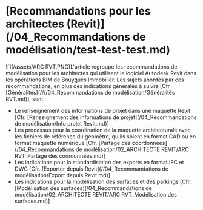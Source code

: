 # [Recommandations pour les architectes \(Revit\)](/04_Recommandations de modélisation/test-test-test.md)

![](/assets/ARC RVT.PNG)L'article regroupe les recommandations de modélisation pour les architectes qui utilisent le logiciel Autodesk Revit dans les opérations BIM de Bouygues Immobilier. Les sujets abordés par ces recommandations, en plus des indications générales à suivre \[Cfr [Généralités](////04_Recommandations de modélisation/Généralités RVT.md)\], sont:

* Le renseignement des informations de projet dans une maquette Revit \[Cfr. [Renseignement des informations de projet](/04_Recommandations de modélisation/Info projet Revit.md)\]
* Les processus pour la coordination de la maquette architecturale avec les fichiers de référence du géomètre, qu'ils soient en format CAD ou en format maquette numérique \[Cfr. [Partage des coordonnées](/04_Recommandations de modélisation/02_ARCHITECTE REVIT/ARC RVT_Partage des coordonnées.md)\]
* Les indications pour la standardisation des exports en format IFC et DWG \[Cfr. [Exporter depuis Revit](//04_Recommandations de modélisation/Export depuis Revit.md)\]
* Les indications pour la modélisation des surfaces et des parkings \[Cfr. [Modélisation des surfaces](/04_Recommandations de modélisation/02_ARCHITECTE REVIT/ARC RVT_Modélisation des surfaces.md)\]



